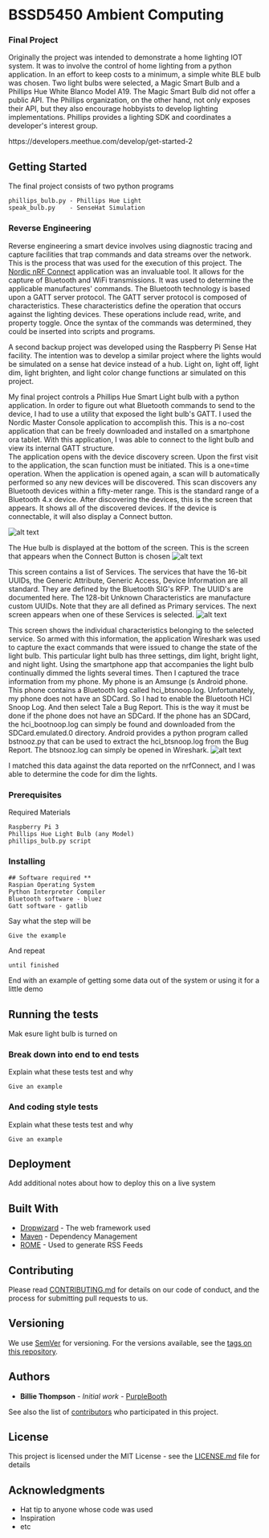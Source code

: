 # BSSD5450 Ambient Computing
### Final Project

<p>Originally the project was intended to demonstrate a home lighting IOT system. It was to involve the control of home lighting from a python application. In an effort to keep costs to a minimum, a simple white BLE bulb was chosen.  Two light bulbs were selected, a Magic Smart Bulb and a Phillips Hue White Blanco Model A19. The Magic Smart Bulb did not offer a public API.  The Phillips organization, on the other hand, not only exposes their API, but they also encourage hobbyists to develop lighting implementations.  Phillips provides a lighting SDK and coordinates a developer's interest group.<p>   
https://developers.meethue.com/develop/get-started-2


## Getting Started

The final project consists of two python programs
```
phillips_bulb.py - Phillips Hue Light
speak_bulb.py    - SenseHat Simulation
```
### Reverse Engineering
Reverse engineering a smart device involves using diagnostic tracing and capture facilities that trap commands and data streams over the network.  This is the process that was used for the execution of this project.  The [Nordic nRF Connect](https://play.google.com/store/apps/details?id=no.nordicsemi.android.mcp) application was an invaluable tool.  It allows for the capture of Bluetooth and WiFi transmissions.  It was used to determine the applicable manufactures' commands.  The Bluetooth technology is based upon a GATT server protocol.  The GATT server protocol is composed of characteristics.  These characteristics define the operation that occurs against the lighting devices.  These operations include read, write, and property toggle.  Once the syntax of the commands was determined,  they could be inserted into scripts and programs.
<p>A second backup project was developed using the Raspberry Pi Sense Hat facility.  The intention was to develop a similar project where the lights would be simulated on a sense hat device instead of a hub.  Light on, light off, light dim, light brighten, and light color change functions ar simulated on this project.</p> 



My final project controls a Phillips Hue Smart Light bulb with a python application.  In order to figure out what Bluetooth commands to send to the device, I had to use a utility that exposed the light bulb's GATT.  I used the Nordic Master Console application to accomplish this.  This is a no-cost application that can be freely downloaded and installed on a smartphone ora tablet.  With this application, I was able to connect to the light bulb and view its internal GATT structure.  
The application opens with the device discovery screen.   Upon the first visit to the application, the scan function must be initiated. This is a one=time operation. When the application is opened again, a scan will b automatically performed so any new devices will be discovered. This scan discovers any Bluetooth devices within a fifty-meter range.  This is the standard range of a Bluetooth 4.x device.
After discovering the devices, this is the screen that appears.  It shows all of the discovered devices.  If the device is connectable, it will also display a Connect button. 

![alt text](/assets/images/initial_screen.jpg)

The Hue bulb is displayed at the bottom of the screen.  This is the screen that appears when the Connect Button is chosen
![alt text](/assets/images/detail_screen.PNG)

This screen contains a list of Services. The services that have the 16-bit UUIDs, the Generic Attribute, Generic Access, Device Information are all standard.  They are defined by the Bluetooth SIG's RFP.  The UUID's are documented here. The 128-bit Unknown Characteristics are manufacture custom UUIDs. Note that they are all defined as Primary services.  The next screen appears when one of these Services is selected. 
![alt text](/assets/images/characteristics.PNG)

This screen shows the individual characteristics belonging to the selected service. 
So armed with this information, the application Wireshark was used to capture the exact commands that were issued to change the state of the light bulb. This particular light bulb has three settings, dim light, bright light, and night light. Using the smartphone app that accompanies the light bulb continually dimmed the lights several times.
Then I captured the trace information from my phone.  My phone is an Amsunge (s Android phone.  This phone contains a Bluetooth log called hci_btsnoop.log.  Unfortunately, my phone does not have an SDCard.  So I had to enable the Bluetooth HCI Snoop Log. And then select Tale a Bug Report.  This is the way it must be done if the phone does not have an SDCard.  If the phone has an SDCard, the hci_bootnoop.log can simply be found and downloaded from the SDCard.emulated.0 directory. Android provides a python program called bstnooz.py that can be used to extract the hci_btsnoop.log from the Bug Report.  The btsnooz.log can simply be opened in Wireshark. 
![alt text](/assets/images/wireshark.PNG)

I matched this data against the data reported on the nrfConnect, and I was able to determine the code for dim the lights.





### Prerequisites

Required Materials

```
Raspberry Pi 3
Phillips Hue Light Bulb (any Model)
phillips_bulb.py script
```

### Installing
```
## Software required **
Raspian Operating System
Python Interpreter Compiler
Bluetooth software - bluez
Gatt software - gatlib
```

Say what the step will be

```
Give the example
```

And repeat

```
until finished
```

End with an example of getting some data out of the system or using it for a little demo

## Running the tests

Mak esure light bulb is turned on

### Break down into end to end tests

Explain what these tests test and why

```
Give an example
```

### And coding style tests

Explain what these tests test and why

```
Give an example
```

## Deployment

Add additional notes about how to deploy this on a live system

## Built With

* [Dropwizard](http://www.dropwizard.io/1.0.2/docs/) - The web framework used
* [Maven](https://maven.apache.org/) - Dependency Management
* [ROME](https://rometools.github.io/rome/) - Used to generate RSS Feeds

## Contributing

Please read [CONTRIBUTING.md](https://gist.github.com/PurpleBooth/b24679402957c63ec426) for details on our code of conduct, and the process for submitting pull requests to us.

## Versioning

We use [SemVer](http://semver.org/) for versioning. For the versions available, see the [tags on this repository](https://github.com/your/project/tags). 

## Authors

* **Billie Thompson** - *Initial work* - [PurpleBooth](https://github.com/PurpleBooth)

See also the list of [contributors](https://github.com/your/project/contributors) who participated in this project.

## License

This project is licensed under the MIT License - see the [LICENSE.md](LICENSE.md) file for details

## Acknowledgments

* Hat tip to anyone whose code was used
* Inspiration
* etc

